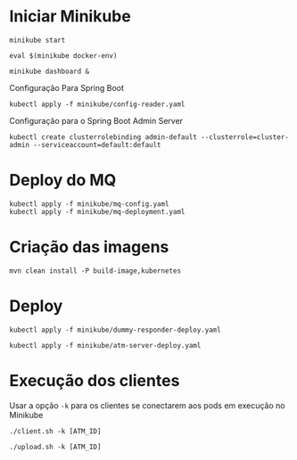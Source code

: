 
# Iniciar Minikube

    minikube start
    
    eval $(minikube docker-env)

    minikube dashboard &

Configuração Para Spring Boot

    kubectl apply -f minikube/config-reader.yaml

Configuração para o Spring Boot Admin Server

    kubectl create clusterrolebinding admin-default --clusterrole=cluster-admin --serviceaccount=default:default

# Deploy do MQ

    kubectl apply -f minikube/mq-config.yaml
    kubectl apply -f minikube/mq-deployment.yaml

# Criação das imagens

    mvn clean install -P build-image,kubernetes
    
# Deploy

    kubectl apply -f minikube/dummy-responder-deploy.yaml
    
    kubectl apply -f minikube/atm-server-deploy.yaml

# Execução dos clientes

Usar a opção `-k` para os clientes se conectarem aos pods em execução no Minikube

    ./client.sh -k [ATM_ID]
    
    ./upload.sh -k [ATM_ID]
